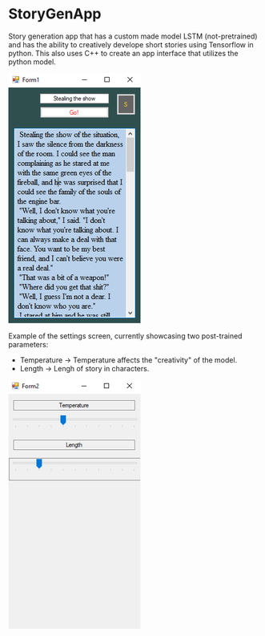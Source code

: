 # StoryGenApp
Story generation app that has a custom made model LSTM (not-pretrained) and has the ability to creatively develope short stories using Tensorflow in python. This also uses C++ to create an app interface that utilizes the python model.

![Example Story](https://github.com/Mich8952/StoryGenApp/blob/main/Sample%20story.PNG)

Example of the settings screen, currently showcasing two post-trained parameters:
- Temperature -> Temperature affects the "creativity" of the model.
- Length -> Lengh of story in characters.

![Example Settings](https://github.com/Mich8952/StoryGenApp/blob/main/Sample%20story%20settings.PNG)


